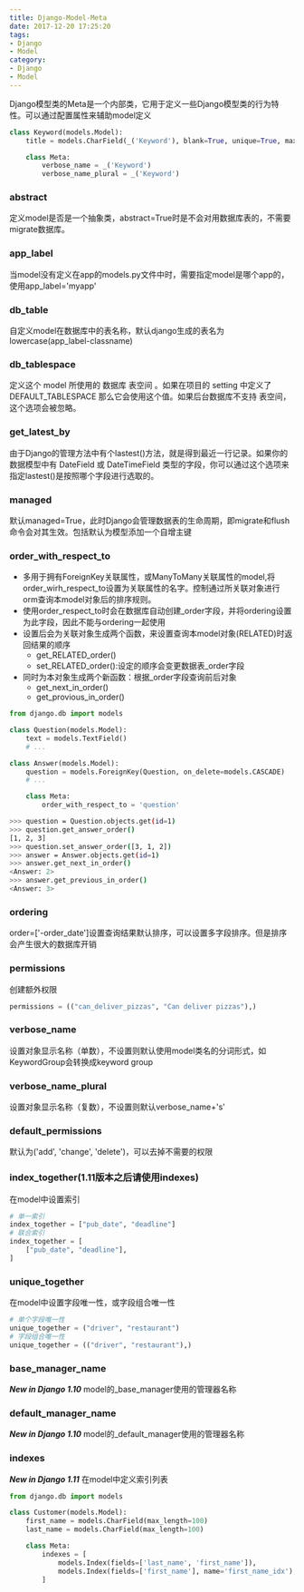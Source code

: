 ```yaml
---
title: Django-Model-Meta
date: 2017-12-20 17:25:20
tags:
- Django
- Model
category:
- Django
- Model
---
```


Django模型类的Meta是一个内部类，它用于定义一些Django模型类的行为特性。可以通过配置属性来辅助model定义

``` python models.py
class Keyword(models.Model):
    title = models.CharField(_('Keyword'), blank=True, unique=True, max_length=500)

    class Meta:
        verbose_name = _('Keyword')
        verbose_name_plural = _('Keyword')

```

<!-- more -->

### abstract
定义model是否是一个抽象类，abstract=True时是不会对用数据库表的，不需要migrate数据库。

### app_label
当model没有定义在app的models.py文件中时，需要指定model是哪个app的，使用app_label='myapp'

### db_table
自定义model在数据库中的表名称，默认django生成的表名为lowercase(app_label-classname)

### db_tablespace
定义这个 model 所使用的 数据库 表空间 。如果在项目的 setting 中定义了 DEFAULT_TABLESPACE 那么它会使用这个值。如果后台数据库不支持 表空间，这个选项会被忽略。

### get_latest_by
由于Django的管理方法中有个lastest()方法，就是得到最近一行记录。如果你的数据模型中有 DateField 或 DateTimeField 类型的字段，你可以通过这个选项来指定lastest()是按照哪个字段进行选取的。

### managed
默认managed=True，此时Django会管理数据表的生命周期，即migrate和flush命令会对其生效。包括默认为模型添加一个自增主键




### order_with_respect_to
* 多用于拥有ForeignKey关联属性，或ManyToMany关联属性的model,将order_wirh_respect_to设置为关联属性的名字。控制通过所关联对象进行orm查询本model对象后的排序规则。
* 使用order_respect_to时会在数据库自动创建_order字段，并将ordering设置为此字段，因此不能与ordering一起使用
* 设置后会为关联对象生成两个函数，来设置查询本model对象(RELATED)时返回结果的顺序
	* get_RELATED_order()
	* set_RELATED_order():设定的顺序会变更数据表_order字段
* 同时为本对象生成两个新函数：根据_order字段查询前后对象
	* get_next_in_order()
	* get_provious_in_order()

``` python models.py
from django.db import models

class Question(models.Model):
    text = models.TextField()
    # ...

class Answer(models.Model):
    question = models.ForeignKey(Question, on_delete=models.CASCADE)
    # ...

    class Meta:
        order_with_respect_to = 'question'
```
``` bash
>>> question = Question.objects.get(id=1)
>>> question.get_answer_order()
[1, 2, 3]
>>> question.set_answer_order([3, 1, 2])
>>> answer = Answer.objects.get(id=1)
>>> answer.get_next_in_order()
<Answer: 2>
>>> answer.get_previous_in_order()
<Answer: 3>
```

### ordering
order=['-order_date']设置查询结果默认排序，可以设置多字段排序。但是排序会产生很大的数据库开销

### permissions
创建额外权限
``` python
permissions = (("can_deliver_pizzas", "Can deliver pizzas"),)
```

### verbose_name
设置对象显示名称（单数），不设置则默认使用model类名的分词形式，如KeywordGroup会转换成keyword group

### verbose_name_plural
设置对象显示名称（复数），不设置则默认verbose_name+'s'

### default_permissions
默认为('add', 'change', 'delete')，可以去掉不需要的权限

### index_together(1.11版本之后请使用indexes)
在model中设置索引
``` python
# 单一索引
index_together = ["pub_date", "deadline"]
# 联合索引
index_together = [
    ["pub_date", "deadline"],
]
```

### unique_together
在model中设置字段唯一性，或字段组合唯一性
``` python
# 单个字段唯一性
unique_together = ("driver", "restaurant")
# 字段组合唯一性
unique_together = (("driver", "restaurant"),)
```


### base_manager_name 
***New in Django 1.10***
model的_base_manager使用的管理器名称

### default_manager_name 
***New in Django 1.10***
model的_default_manager使用的管理器名称

### indexes 
***New in Django 1.11***
在model中定义索引列表
``` python
from django.db import models

class Customer(models.Model):
    first_name = models.CharField(max_length=100)
    last_name = models.CharField(max_length=100)

    class Meta:
        indexes = [
            models.Index(fields=['last_name', 'first_name']),
            models.Index(fields=['first_name'], name='first_name_idx'),
        ]
```
